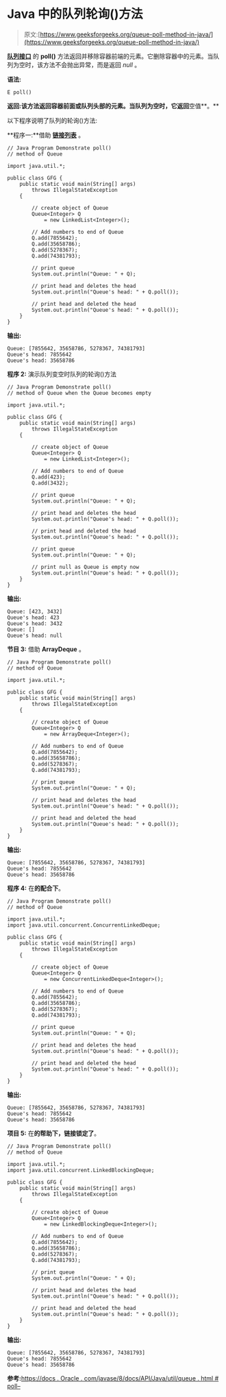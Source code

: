 # Java 中的队列轮询()方法

> 原文:[https://www.geeksforgeeks.org/queue-poll-method-in-java/](https://www.geeksforgeeks.org/queue-poll-method-in-java/)

**[队列接口](https://www.geeksforgeeks.org/queue-interface-java/)** 的 **poll()** 方法返回并移除容器前端的元素。它删除容器中的元素。当队列为空时，该方法不会抛出异常，而是返回 *null* 。

**语法:**

```
E poll()
```

**返回:**该方法返回容器前面或队列头部的**元素。当队列为空时，它返回**空值**。**

以下程序说明了队列的轮询()方法:

**程序一:**借助 [**链接列表**](https://www.geeksforgeeks.org/linked-list-in-java/) 。

```
// Java Program Demonstrate poll()
// method of Queue

import java.util.*;

public class GFG {
    public static void main(String[] args)
        throws IllegalStateException
    {

        // create object of Queue
        Queue<Integer> Q
            = new LinkedList<Integer>();

        // Add numbers to end of Queue
        Q.add(7855642);
        Q.add(35658786);
        Q.add(5278367);
        Q.add(74381793);

        // print queue
        System.out.println("Queue: " + Q);

        // print head and deletes the head
        System.out.println("Queue's head: " + Q.poll());

        // print head and deleted the head
        System.out.println("Queue's head: " + Q.poll());
    }
}
```

**输出:**

```
Queue: [7855642, 35658786, 5278367, 74381793]
Queue's head: 7855642
Queue's head: 35658786

```

**程序 2:** 演示队列变空时队列的轮询()方法

```
// Java Program Demonstrate poll()
// method of Queue when the Queue becomes empty

import java.util.*;

public class GFG {
    public static void main(String[] args)
        throws IllegalStateException
    {

        // create object of Queue
        Queue<Integer> Q
            = new LinkedList<Integer>();

        // Add numbers to end of Queue
        Q.add(423);
        Q.add(3432);

        // print queue
        System.out.println("Queue: " + Q);

        // print head and deletes the head
        System.out.println("Queue's head: " + Q.poll());

        // print head and deleted the head
        System.out.println("Queue's head: " + Q.poll());

        // print queue
        System.out.println("Queue: " + Q);

        // print null as Queue is empty now
        System.out.println("Queue's head: " + Q.poll());
    }
}
```

**输出:**

```
Queue: [423, 3432]
Queue's head: 423
Queue's head: 3432
Queue: []
Queue's head: null

```

**节目 3:** 借助 **ArrayDeque** 。

```
// Java Program Demonstrate poll()
// method of Queue

import java.util.*;

public class GFG {
    public static void main(String[] args)
        throws IllegalStateException
    {

        // create object of Queue
        Queue<Integer> Q
            = new ArrayDeque<Integer>();

        // Add numbers to end of Queue
        Q.add(7855642);
        Q.add(35658786);
        Q.add(5278367);
        Q.add(74381793);

        // print queue
        System.out.println("Queue: " + Q);

        // print head and deletes the head
        System.out.println("Queue's head: " + Q.poll());

        // print head and deleted the head
        System.out.println("Queue's head: " + Q.poll());
    }
}
```

**输出:**

```
Queue: [7855642, 35658786, 5278367, 74381793]
Queue's head: 7855642
Queue's head: 35658786

```

**程序 4:** 在**的配合下**。

```
// Java Program Demonstrate poll()
// method of Queue

import java.util.*;
import java.util.concurrent.ConcurrentLinkedDeque;

public class GFG {
    public static void main(String[] args)
        throws IllegalStateException
    {

        // create object of Queue
        Queue<Integer> Q
            = new ConcurrentLinkedDeque<Integer>();

        // Add numbers to end of Queue
        Q.add(7855642);
        Q.add(35658786);
        Q.add(5278367);
        Q.add(74381793);

        // print queue
        System.out.println("Queue: " + Q);

        // print head and deletes the head
        System.out.println("Queue's head: " + Q.poll());

        // print head and deleted the head
        System.out.println("Queue's head: " + Q.poll());
    }
}
```

**输出:**

```
Queue: [7855642, 35658786, 5278367, 74381793]
Queue's head: 7855642
Queue's head: 35658786

```

**项目 5:** 在**的帮助下，链接锁定了**。

```
// Java Program Demonstrate poll()
// method of Queue

import java.util.*;
import java.util.concurrent.LinkedBlockingDeque;

public class GFG {
    public static void main(String[] args)
        throws IllegalStateException
    {

        // create object of Queue
        Queue<Integer> Q
            = new LinkedBlockingDeque<Integer>();

        // Add numbers to end of Queue
        Q.add(7855642);
        Q.add(35658786);
        Q.add(5278367);
        Q.add(74381793);

        // print queue
        System.out.println("Queue: " + Q);

        // print head and deletes the head
        System.out.println("Queue's head: " + Q.poll());

        // print head and deleted the head
        System.out.println("Queue's head: " + Q.poll());
    }
}
```

**输出:**

```
Queue: [7855642, 35658786, 5278367, 74381793]
Queue's head: 7855642
Queue's head: 35658786

```

**参考:**[https://docs . Oracle . com/javase/8/docs/API/Java/util/queue . html # poll–](https://docs.oracle.com/javase/8/docs/api/java/util/Queue.html#poll--)